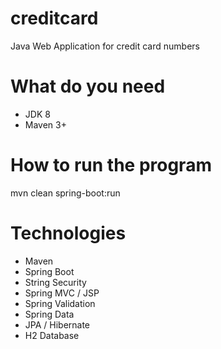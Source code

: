 # creditcard
Java Web Application for credit card numbers

# What do you need
- JDK 8
- Maven 3+ 

# How to run the program
mvn clean spring-boot:run

# Technologies 
- Maven
- Spring Boot
- String Security
- Spring MVC / JSP
- Spring Validation
- Spring Data
- JPA / Hibernate
- H2 Database

